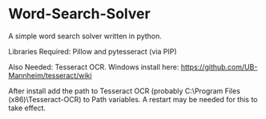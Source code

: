 # Word-Search-Solver
A simple word search solver written in python.

Libraries Required: Pillow and pytesseract (via PIP)

Also Needed: Tesseract OCR. Windows install here: https://github.com/UB-Mannheim/tesseract/wiki

After install add the path to Tesseract OCR (probably C:\Program Files (x86)\Tesseract-OCR) to Path variables. A restart may be needed for this to take effect.

